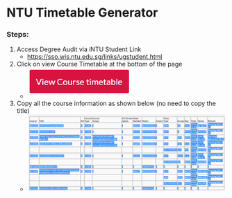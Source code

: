 # NTU Timetable Generator

### Steps:
1. Access Degree Audit via iNTU Student Link
   - https://sso.wis.ntu.edu.sg/links/ugstudent.html
2. Click on view Course Timetable at the bottom of the page
   - ![View Course Timetable](/images/viewCourseTimetable.png)
3. Copy all the course information as shown below (no need to copy the title)
   - ![Courses](/images/courses.png)